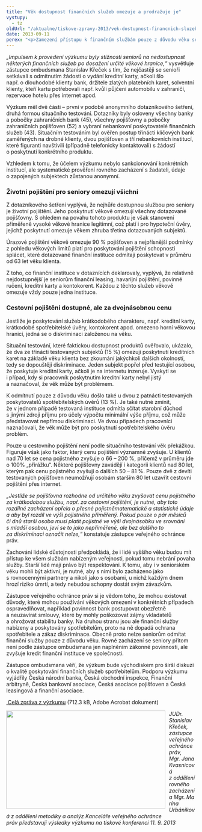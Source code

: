 ```yaml
---
title: "Věk dostupnost finančních služeb omezuje a prodražuje je"
vystupy:
  - tz
oldUrl: "/aktualne/tiskove-zpravy-2013/vek-dostupnost-financnich-sluzeb-omezuje-a-prodrazuje-je"
date: 2013-09-11
perex: "<p>Zamezení přístupu k finančním službám pouze z důvodu věku se v České republice vyskytuje, i když v ne příliš vysoké míře. Vyšší věk však v některých případech pořízení určitého finančního produktu či služby výrazně prodražuje. Tyto závěry vyplývají z výzkumu, který vůbec poprvé v České republice soustavněji zmapoval dostupnost finančních produktů starším klientům, a tedy jejich možnou diskriminaci z důvodu věku.</p>"
---
```


<!-- imported from the old website -->

<p><em>„Impulsem k provedení výzkumu byly stížnosti seniorů na nedostupnost některých finančních služeb po dosažení určité věkové hranice,“</em> vysvětluje zástupce ombudsmana Stanislav Křeček s tím, že nejčastěji se senioři setkávali s odmítnutím žádosti o vydání kreditní karty, ačkoli šlo např. o dlouhodobé klienty bank, držitele zlatých platebních karet, solventní klienty, kteří kartu potřebovali např. kvůli půjčení automobilu v zahraničí, rezervace hotelu přes internet apod.</p><p>Výzkum měl dvě části – první v podobě anonymního dotazníkového šetření, druhá formou situačního testování. Dotazníky byly osloveny všechny banky a pobočky zahraničních bank (45), všechny pojišťovny a pobočky zahraničních pojišťoven (52) a vybraní nebankovní poskytovatelé finančních služeb (43). Situačním testováním byl ověřen postup třinácti klíčových bank zaměřených na drobné klienty, dvou pojišťoven a tří nebankovních institucí, které figuranti navštívili (případně telefonicky kontaktovali) s žádostí o poskytnutí konkrétního produktu.</p><p>Vzhledem k tomu, že účelem výzkumu nebylo sankcionování konkrétních institucí, ale systematické prověření rovného zacházení s žadateli, údaje o zapojených subjektech zůstanou anonymní.</p><h3>Životní pojištění pro seniory omezují všichni</h3><p>Z dotazníkového šetření vyplývá, že nejhůře dostupnou službou pro seniory je životní pojištění. Jeho poskytnutí věkově omezují všechny dotazované pojišťovny. S ohledem na povahu tohoto produktu je však stanovení přiměřeně vysoké věkové hranice legitimní, což platí i pro hypoteční úvěry, jejichž poskytnutí omezuje věkem zhruba třetina dotazovaných subjektů.</p><p>Úrazové pojištění věkově omezuje 90 % pojišťoven a nejpřísnější podmínky z pohledu věkových limitů platí pro poskytování pojištění schopnosti splácet, které dotazované finanční instituce odmítají poskytovat v průměru od 63 let věku klienta.</p><p>Z toho, co finanční instituce v dotaznících deklarovaly, vyplývá, že relativně nejdostupnější je seniorům finanční leasing, havarijní pojištění, povinné ručení, kreditní karty a kontokorent. Každou z těchto služeb věkově omezuje vždy pouze jedna instituce.</p><h3>Cestovní pojištění dostupné, ale za dvojnásobnou cenu</h3><p>Jestliže je poskytování služeb krátkodobého charakteru, např. kreditní karty, krátkodobé spotřebitelské úvěry, kontokorent apod. omezeno horní věkovou hranicí, jedná se o diskriminaci založenou na věku.</p><p>Situační testování, které faktickou dostupnost produktů ověřovalo, ukázalo, že dva ze třinácti testovaných subjektů (15 %) omezují poskytnutí kreditních karet na základě věku klienta bez zkoumání jakýchkoli dalších okolností, tedy se dopouštějí diskriminace. Jeden subjekt popřel před testující osobou, že poskytuje kreditní karty, ačkoli je na internetu inzeruje. Vyskytl se i případ, kdy si pracovník poskytnutím kreditní karty nebyl jistý a naznačoval, že věk může být problémem.</p><p>K odmítnutí pouze z důvodu věku došlo také u dvou z patnácti testovaných poskytovatelů spotřebitelských úvěrů (13 %). Je také nutné zmínit, že v jednom případě testovaná instituce odmítla sčítat starobní důchod s jinými zdroji příjmu pro účely výpočtu minimální výše příjmu, což může představovat nepřímou diskriminaci. Ve dvou případech pracovníci naznačovali, že věk může být pro poskytnutí spotřebitelského úvěru problém.</p><p>Pouze u cestovního pojištění není podle situačního testování věk překážkou. Figuruje však jako faktor, který cenu pojištění významně zvyšuje. U klientů nad 70 let se cena pojistného zvyšuje o 66 – 200 %, přičemž v průměru jde o 100% „přirážku“. Některé pojišťovny zavádějí i kategorii klientů nad 80 let, kterým pak cenu pojistného zvyšují o dalších 50 – 81 %. Pouze dvě z devíti testovaných pojišťoven neumožňují osobám starším 80 let uzavřít cestovní pojištění přes internet.</p><p><em>„Jestliže se pojišťovna rozhodne od určitého věku zvyšovat cenu pojistného za krátkodobou službu, např. za cestovní pojištění, je nutné, aby toto rozdílné zacházení opřela o přesné pojistněmatematické a statistické údaje a aby byl rozdíl ve výši pojistného přiměřený. Pokud pouze o pár měsíců či dnů starší osoba musí platit pojistné ve výši dvojnásobku ve srovnání s mladší osobou, jeví se to jako nepřiměřené, ale bez dalšího to za diskriminaci označit nelze,“</em> konstatuje zástupce veřejného ochránce práv.</p><p>Zachování lidské důstojnosti předpokládá, že i lidé vyššího věku budou mít přístup ke všem službám nabízeným veřejnosti, pokud tomu nebrání povaha služby. Starší lidé mají právo být respektováni. K tomu, aby i v seniorském věku mohli být aktivní, je nutné, aby s nimi bylo zacházeno jako s rovnocennými partnery a nikoli jako s osobami, u nichž každým dnem hrozí riziko úmrtí, a tedy nebudou schopny dostát svým závazkům.</p><p>Zástupce veřejného ochránce práv si je vědom toho, že mohou existovat důvody, které mohou používání věkových omezení v konkrétních případech ospravedlňovat, například povinnost bank postupovat obezřetně a neuzavírat smlouvy, které by mohly poškozovat zájmy vkladatelů a ohrožovat stabilitu banky. Na druhou stranu jsou ale finanční služby nabízeny a poskytovány spotřebitelům, proto na ně dopadá ochrana spotřebitele a zákaz diskriminace. Obecně proto nelze seniorům odmítat finanční služby pouze z důvodu věku. Rovné zacházení se seniory přitom není podle zástupce ombudsmana jen naplněním zákonné povinnosti, ale zvyšuje kredit finanční instituce ve společnosti.</p><p>Zástupce ombudsmana věří, že výzkum bude východiskem pro širší diskuzi o kvalitě poskytování finančních služeb spotřebitelům. Podporu výzkumu vyjádřily Česká národní banka, Česká obchodní inspekce, Finanční arbitryně, Česká bankovní asociace, Česká asociace pojišťoven a Česká leasingová a finanční asociace.</p><p><a title="Otevření do nového okna" href="/uploads-import/DISKRIMINACE/Vyzkum/Vyzkum_financni-sluzby-pro-seniory_grafika.pdf" target="_blank"> Celá zpráva z výzkumu</a> (712.3 kB, Adobe Acrobat dokument)</p><p><img src="https://www.ochrance.cz/uploads/RTEmagicC_TK-2013-09-11.jpg.jpg" style="PADDING-RIGHT: 10px; FLOAT: left" height="261" width="423" alt="" /><em>JUDr. Stanislav Křeček, zástupce veřejného ochránce práv, Mgr. Jana Kvasnicová z oddělení rovného zacházení a Mgr. Marína Urbániková z oddělení metodiky a analýz Kanceláře veřejného ochránce práv představují výsledky výzkumu na tiskové konferenci 11. 9. 2013</em></p>
